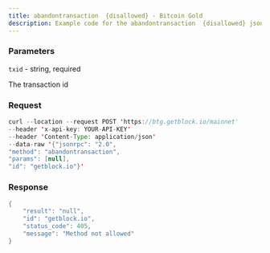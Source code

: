 ```yaml
---
title: abandontransaction  {disallowed} - Bitcoin Gold
description: Example code for the abandontransaction  {disallowed} json-rpc method. Сomplete guide on how to use abandontransaction  {disallowed} json-rpc in GetBlock.io Web3 documentation.
---
```


### Parameters


`txid` - string, required

The transaction id

### Request

``` java
curl --location --request POST 'https://btg.getblock.io/mainnet' 
--header 'x-api-key: YOUR-API-KEY' 
--header 'Content-Type: application/json' 
--data-raw '{"jsonrpc": "2.0",
"method": "abandontransaction",
"params": [null],
"id": "getblock.io"}'
```

###  Response

``` java
{
    "result": "null",
    "id": "getblock.io",
    "status_code": 405,
    "message": "Method not allowed"
}
```

